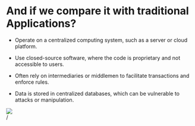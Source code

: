 #  And if we compare it with traditional Applications? 

<div grid="~ cols-2 gap-2" m="t-2">
<div>

- Operate on a centralized computing system, such as a server or cloud platform.

- Use closed-source software, where the code is proprietary and not accessible to users.

- Often rely on intermediaries or middlemen to facilitate transactions and enforce rules.

- Data is stored in centralized databases, which can be vulnerable to attacks or manipulation.

</div>

  <div>
    <img border="rounded" src="/money.gif">
  </div>
</div>
<div class="absolute right-5px bottom-5px">
<SlideCurrentNo /> / <SlidesTotal />
</div>